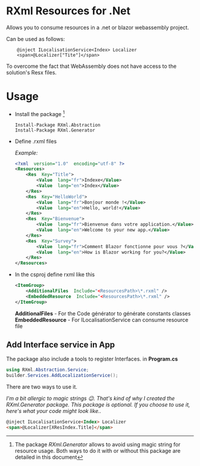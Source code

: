 # RXml Resources for .Net
 
Allows you to consume resources in a .net or blazor webassembly project.
 
Can be used as follows:
```html, csharp
    @inject ILocalisationService<Index> Localizer
    <span>@Localizer["Tite"]</span>
```
To overcome the fact that WebAssembly does not have access to the solution's Resx files.
 
 # Usage
- Install the package [^1]
	```
	Install-Package RXml.Abstraction
	Install-Package RXml.Generator
	```
- Define .rxml files
 
	*Example:*
	```xml
	<?xml  version="1.0"  encoding="utf-8" ?>
	<Resources>
		<Res  Key="Title">
			<Value  lang="fr">Indexe</Value>
			<Value  lang="en">Index</Value>
		</Res>
		<Res  Key="HelloWorld">
			<Value  lang="fr">Bonjour monde !</Value>
			<Value  lang="en">Hello, world!</Value> 
		</Res>
		<Res  Key="Bienvenue">
			<Value  lang="fr">Bienvenue dans votre application.</Value>
			<Value  lang="en">Welcome to your new app.</Value> 
		</Res>
		<Res  Key="Survey">
			<Value  lang="fr">Comment Blazor fonctionne pour vous ?</Value>
			<Value  lang="en">How is Blazor working for you?</Value>
		</Res> 
	</Resources>
	```
- In the csproj define rxml like this
	```xml
	<ItemGroup>
		<AdditionalFiles  Include="<ResourcesPath>\*.rxml" />
		<EmbeddedResource  Include="<ResourcesPath>\*.rxml" />
	</ItemGroup>
	```
	**AdditionalFiles** - For the Code générator to générate constants classes
	**EmbeddedResource** - For ILocalisationService can consume resource file
 
## Add Interface service in App
The package also include a tools to register Interfaces.
in **Program.cs** 
 
```csharp
using RXml.Abstraction.Service;
builder.Services.AddLocalizationService();
```
 
There are two ways to use it.
 
*I'm a bit allergic to magic strings *😉*. That's kind of why I created the RXml.Generator package. This package is optional. If you choose to use it, here's what your code might look like..*
```html
@inject ILocalisationService<Index> Localizer
<span>@Localizer[XResIndex.Title]</span>
```
		    
[^1]: The package *RXml.Generator* allows to avoid using magic string for resource usage. Both ways to do it with or without this package are detailed in this document
